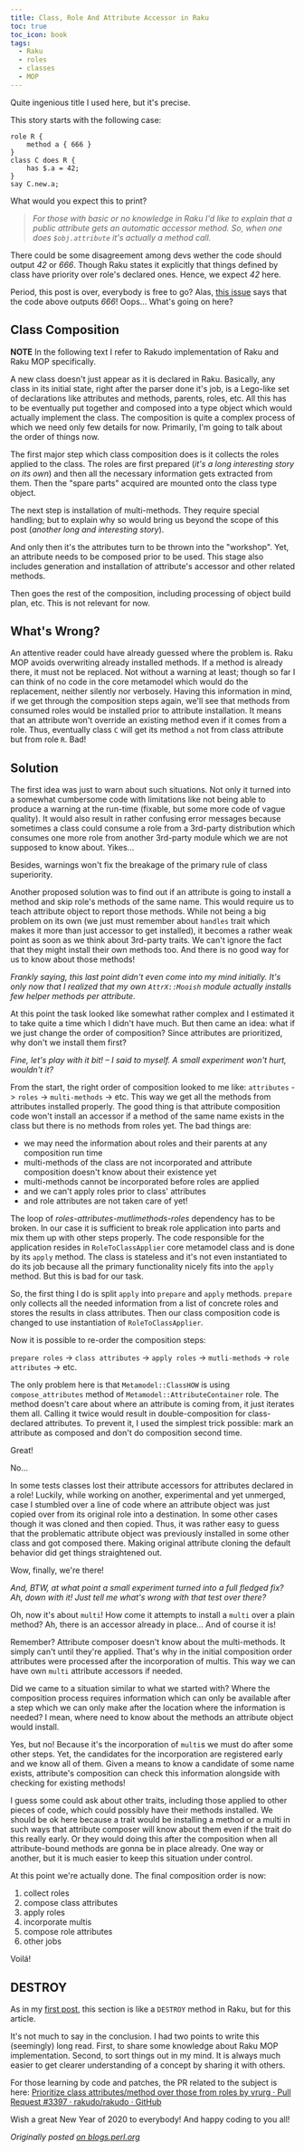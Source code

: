 ```yaml
---
title: Class, Role And Attribute Accessor in Raku
toc: true
toc_icon: book
tags:
  - Raku
  - roles
  - classes
  - MOP
---
```

Quite ingenious title I used here, but it's precise. 

<!--more-->

This story starts with the following case:

```
role R {
    method a { 666 }
}
class C does R {
    has $.a = 42;
}
say C.new.a;
```

What would you expect this to print? 

> *For those with basic or no knowledge in Raku I'd like to explain that a public attribute gets an automatic accessor method. So, when one does `$obj.attribute` it's actually a method call.*  

There could be some disagreement among devs wether the code should output _42_ or _666_. Though Raku states it explicitly that things defined by class have priority over role's declared ones. Hence, we expect _42_ here.

Period, this post is over, everybody is free to go? Alas, [this issue](https://github.com/rakudo/rakudo/issues/3382) says that the code above outputs *666*! Oops... What's going on here?

## Class Composition
**NOTE** In the following text I refer to Rakudo implementation of Raku and Raku MOP specifically.

A new class doesn't just appear as it is declared in Raku. Basically, any class in its initial state, right after the parser done it's job, is a Lego-like set of declarations like attributes and methods, parents, roles, etc. All this has to be eventually put together and composed into a type object which would actually implement the class. The composition is quite a complex process of which we need only few details for now. Primarily, I'm going to talk about the order of things now.

The first major step which class composition does is it collects the roles applied to the class. The roles are first prepared (*it's a long interesting story on its own*) and then all the necessary information gets extracted from them. Then the "spare parts" acquired are mounted onto the class type object.

The next step is installation of multi-methods. They require special handling; but to explain why so would bring us beyond the scope of this post (*another long and interesting story*).

And only then it's the attributes turn to be thrown into the "workshop". Yet, an attribute needs to be composed prior to be used. This stage also includes generation and installation of attribute's accessor and other related methods.

Then goes the rest of the composition, including processing of object build plan, etc. This is not relevant for now.

## What's Wrong?
An attentive reader could have already guessed where the problem is. Raku MOP avoids overwriting already installed methods. If a method is already there, it must not be replaced. Not without a warning at least; though so far I can think of no code in the core metamodel which would do the replacement, neither silently nor verbosely. Having this information in mind, if we get through the composition steps again, we'll see that methods from consumed roles would be installed prior to attribute installation. It means that an attribute won't override an existing method even if it comes from a role. Thus, eventually class `C` will get its method `a` not from class attribute but from role `R`. Bad!

## Solution
The first idea was just to warn about such situations. Not only it turned into a somewhat cumbersome code with limitations like not being able to produce a warning at the run-time (fixable, but some more code of vague quality). It would also result in rather confusing error messages because sometimes a class could consume a role from a 3rd-party distribution which consumes one more role from another 3rd-party module which we are not supposed to know about. Yikes...

Besides, warnings won't fix the breakage of the primary rule of class superiority.

Another proposed solution was to find out if an attribute is going to install a method and skip role's methods of the same name. This would require us to teach attribute object to report those methods. While not being a big problem on its own (we just must remember about `handles` trait which makes it more than just accessor to get installed), it becomes a rather weak point as soon as we think about 3rd-party traits. We can't ignore the fact that they might install their own methods too. And there is no good way for us to know about those methods!

*Frankly saying, this last point didn't even come into my mind initially. It's only now that I realized that my own `AttrX::Mooish` module actually installs few helper methods per attribute.*

At this point the task looked like somewhat rather complex and I estimated it to take quite a time which I didn't have much. But then came an idea: what if we just change the order of composition? Since attributes are prioritized, why don't we install them first?

*Fine, let's play with it bit! – I said to myself. A small experiment won't hurt, wouldn't it?*

From the start, the right  order of composition looked to me like: `attributes` -> `roles` -> `multi-methods` -> etc. This way we get all the methods from attributes installed properly. The good thing is that attribute composition code won't install an accessor if a method of the same name exists in the class but there is no methods from roles yet. The bad things are:

- we may need the information about roles and their parents at any composition run time
- multi-methods of the class are not incorporated and attribute composition doesn't know about their existence yet
- multi-methods cannot be incorporated before roles are applied
- and we can't apply roles prior to class' attributes
- and role attributes are not taken care of yet!

The loop of _roles-attributes-mutlimethods-roles_ dependency has to be broken. In our case it is sufficient to break role application into parts and mix them up with other steps properly. The code responsible for the application resides in `RoleToClassApplier` core metamodel class and is done by its `apply` method. The class is stateless and it's not even instantiated to do its job because all the primary functionality nicely fits into the `apply` method. But this is bad for our task.

So, the first thing I do is split `apply` into `prepare` and `apply` methods. `prepare` only collects all the needed information  from a list of concrete roles and stores the results in class attributes. Then our class composition code is changed to use instantiation of `RoleToClassApplier`.

Now it is possible to re-order the composition steps:

`prepare roles` -> `class attributes` -> `apply roles` -> `mutli-methods` -> `role attributes` -> etc.

The only problem here is that `Metamodel::ClassHOW` is using `compose_attributes` method of `Metamodel::AttributeContainer` role. The method doesn't care about where an attribute is coming from, it just iterates them all. Calling it twice would result in double-composition for class-declared attributes. To prevent it, I used the simplest trick possible: mark an attribute as composed and don't do composition second time. 

Great!

No...

In some tests classes lost their attribute accessors for attributes declared in a role! Luckily, while working on another, experimental and yet unmerged, case I stumbled over a line of code where an attribute object was just copied over from its original role into a destination. In some other cases though it was cloned and then copied. Thus, it was rather easy to guess that the problematic attribute object was previously installed in some other class and got composed there. Making original attribute cloning the default behavior did get things straightened out.

Wow, finally, we're there! 

*And, BTW, at what point a small experiment turned into a full fledged fix? Ah, down with it! Just tell me what's wrong with that test over there?* 

Oh, now it's about `multi`! How come it attempts to install a `multi` over a plain method? Ah, there is an accessor already in place... And of course it is!

Remember? Attribute composer doesn't know about the multi-methods. It simply can't until they're applied. That's why in the initial composition order attributes were processed after the incorporation of multis. This way we can have own `multi` attribute accessors if needed.

Did we came to a situation similar to what we started with? Where the composition process requires information which can only be available after a step which we can only make after the location where the information is needed? I mean,  where need to know about the methods an attribute object would install.

Yes, but no! Because it's the incorporation of `multi`s we must do after some other steps. Yet, the candidates for the incorporation are registered early and we know all of them. Given a means to know a candidate of some name exists, attribute's composition can check this information alongside with checking for existing methods!

I guess some could ask about other traits, including those applied to other pieces of code, which could possibly have their methods installed. We should be ok here because a trait would be installing a method or a multi in such ways that attribute composer will know about them even if the trait do this really early. Or they would doing this after the composition when all attribute-bound methods are gonna be in place already. One way or another, but it is much easier to keep this situation under control.

At this point we're actually done. The final composition order is now:

1. collect roles
2. compose class attributes
3. apply roles
4. incorporate multis
5. compose role attributes
6. other jobs

Voilá!

## DESTROY
As in my [first post](http://blogs.perl.org/users/vadim_belman/2019/12/post.html), this section is like a `DESTROY`  method in Raku, but for this article.

It's not much to say in the conclusion. I had two points to write this (seemingly) long read. First, to share some knowledge about Raku MOP implementation. Second, to sort things out in my mind. It is always much easier to get clearer understanding of a concept by sharing it with others.

For those learning by code and patches, the PR related to the subject is here: [Prioritize class attributes/method over those from roles by vrurg · Pull Request #3397 · rakudo/rakudo · GitHub](https://github.com/rakudo/rakudo/pull/3397/files)

Wish a great New Year of 2020 to everybody! And happy coding to you all!

_Originally posted [on blogs.perl.org](http://blogs.perl.org/users/vadim_belman/2020/01/class-role-and-attribute-accessor.html)_
